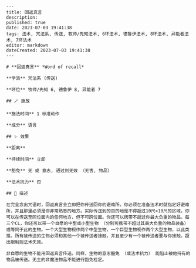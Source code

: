 
    ---
    title: 回返真言
    description: 
    published: true
    date: 2023-07-03 19:41:38
    tags: 法术, 咒法系, 传送, 牧师/先知法术, 6环法术, 德鲁伊法术, 8环法术, 异能者法术, 7环法术
    editor: markdown
    dateCreated: 2023-07-03 19:41:38
    ---

    # **回返真言** *Word of recall*

    **学派** 咒法系 (传送) 

    **环位** 牧师/先知 6, 德鲁伊 8, 异能者 7

    ## 🪄 施放

    **施法时间** 1 标准动作

    **成分** 语言

    ## ✨ 效果  

    **距离**   

    **持续时间** 立即 

    **豁免** 无 或 意志, 通过则无效 （无害, 物品）

    **法术抗力** 否

    ## 📖 描述

    在完全念出咒语时，回返真言会立即把你传送回你的避难所。你必须在准备法术时就指定好避难所，并且那里必须是你非常熟悉的地方。实际传送到的目的地是不得超过10尺×10尺的区域。你可以在传送至同位面内的任何地方，但不可跨位面。你还可以携带不超过你最大负重的物品。每三个CL，你还可以带一个自愿的中型或小型生物 （分别可携带不超过其最大负重的物品装备） 或等同于此的生物。一个大型生物视作两个中型生物，一个巨型生物视作两个大型生物，以此类推。所有被传送的生物必须和其他一个被传送者接触，并且至少有一个被传送者要与你接触。超出限制则法术失效。

    非自愿的生物不能用回返真言传送。同样，生物的意志豁免 （或法术抗力） 能阻止被他持有的物品被传送。无主的非魔法物品不能进行豁免检定。
    